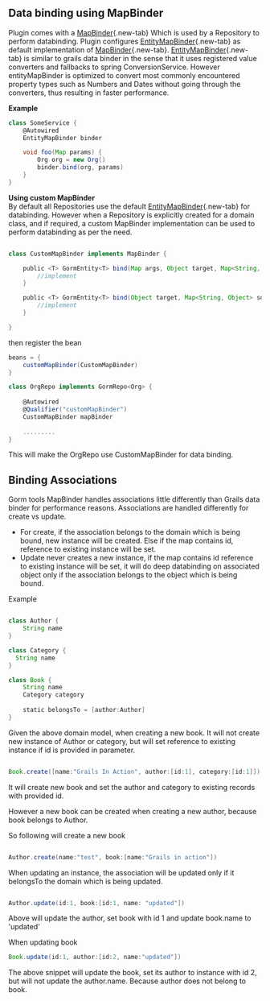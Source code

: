 
## Data binding using MapBinder
Plugin comes with a [MapBinder][]{.new-tab} Which is used by a Repository to perform databinding.
Plugin configures [EntityMapBinder][]{.new-tab} as default implementation of [MapBinder][]{.new-tab}. [EntityMapBinder][]{.new-tab} is similar 
to grails data binder in the sense that it uses registered value converters and fallbacks to spring ConversionService.
However entityMapBinder is optimized to convert most commonly encountered property types such as Numbers and Dates 
without going through the converters, thus resulting in faster performance.

**Example**

```groovy
class SomeService {
    @Autowired
    EntityMapBinder binder

    void foo(Map params) {
        Org org = new Org()
        binder.bind(org, params)
    }
}

```

**Using custom MapBinder**  
By default all Repositories use the default [EntityMapBinder][]{.new-tab} for databinding. However when a Repository is explicitly 
created for a domain class, and if required, a custom MapBinder implementation can be used to perform databinding as per the need.

```groovy

class CustomMapBinder implements MapBinder {

    public <T> GormEntity<T> bind(Map args, Object target, Map<String, Object> source, BindAction bindAction) {
        //implement  
    }

    public <T> GormEntity<T> bind(Object target, Map<String, Object> source, BindAction bindAction) {
        //implement
    }

}
```
then register the bean 

```java
beans = {
    customMapBinder(CustomMapBinder) 
}
```

```groovy
class OrgRepo implements GormRepo<Org> {
    
    @Autowired
    @Qualifier("customMapBinder")
    CustomMapBinder mapBinder
    
    .........   
}

```

This will make the OrgRepo use CustomMapBinder for data binding.


## Binding Associations
Gorm tools MapBinder handles associations little differently than Grails data binder for performance reasons.
Associations are handled differently for create vs update.  

- For create, if the association belongs to the domain which is being bound, new instance will be created. Else if the map contains id, reference to existing instance will be set.
- Update never creates a new instance, if the map contains id reference to existing instance will be set, it will do deep databinding on associated object only if the association belongs to the object which is being bound. 
   
Example

```groovy

class Author {
    String name
}

class Category {
  String name
}

class Book {
    String name
    Category category
    
    static belongsTo = [author:Author]
}

```

Given the above domain model, when creating a new book. It will not create new instance of Author or category, but will set reference to existing instance if id is provided in parameter.

```groovy

Book.create([name:"Grails In Action", author:[id:1], category:[id:1]]) 

```

It will create new book and set the author and category to existing records with provided id.

However a new book can be created when creating a new author, because book belongs to Author.

So following will create a new book

```groovy

Author.create(name:"test", book:[name:"Grails in action"])

```

When updating an instance, the association will be updated only if it belongsTo the domain which is being updated.

```groovy

Author.update(id:1, book:[id:1, name: "updated"])

```

Above will update the author, set book with id 1 and update book.name to 'updated'

When updating book

```groovy
Book.update(id:1, author:[id:2, name:"updated"])
```

The above snippet will update the book, set its author to instance with id 2, but will not update the author.name. Because author does not belong to book.

[MapBinder]: https://yakworks.github.io/gorm-tools/api/gorm/tools/databinding/MapBinder.html
[EntityMapBinder]: https://yakworks.github.io/gorm-tools/api/gorm/tools/databinding/EntityMapBinder.html

